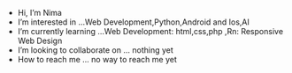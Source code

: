 - Hi, I’m Nima
- I’m interested in ...Web Development,Python,Android and Ios,AI
- I’m currently learning ...Web Development: html,css,php ,Rn: Responsive Web Design
- I’m looking to collaborate on ... nothing yet
- How to reach me ... no way to reach me yet
